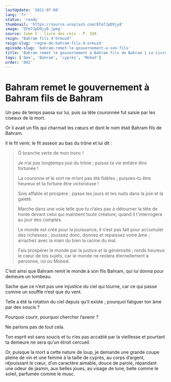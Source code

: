 ```yaml
---
lastUpdate: '2021-07-08'
lang: 'fr'
status: 'ready'
thumbnail: 'https://source.unsplash.com/EFm7JpD9jy8'
image: 'EFm7JpD9jy8.jpeg'
source: tome V - livre des rois - P. 326
reign: "Bahram fils d'Ormuzd"
reign-slug: 'regne-de-bahram-fils-d-ormuzd'
episode-slug: 'bahram-remet-le-gouvernement-a-son-fils'
title: 'Bahram remet le gouvernement à Bahram fils de Bahram | Le Livre des Rois | Shâhnâmeh'
tags: ['âme', 'Bahram', 'cyprès', 'Mobed']
order: '002'
---
```


<!-- LTeX: language=fr -->

# Bahram remet le gouvernement à Bahram fils de Bahram

Un peu de temps passa sur lui, puis sa tête couronnée fut saisie par les ciseaux de la mort.

Or il avait un fils qui charmait les cœurs et dont le nom était Bahram fils de Bahram.

Il le fit venir, le fit asseoir au bas du trône et lui dit :

> Ô branche verte de mon tronc !
>
> Je n’ai pas longtemps joui du trône ; puisse ta vie entière être fortunée !
>
> La couronne et le sort ne m’ont pas été fidèles ; puisses-tu être heureux et ta fortune être victorieuse !
>
> Sois affable et prospère ; passe tes jours et tes nuits dans la joie et la gaieté.
>
> Marche dans une voie telle que tu n’aies pas à détourner la tête de honte devant celui qui maintient toute créature, quand il t’interrogera au jour des comptes.
>
> Le monde est créé pour la jouissance, il n’est pas fait pour accumuler des richesses ; jouissez donc, donnez et repaissez votre âme ; arrachez avec la main du bien la racine du mal.
>
> Fais prospérer le monde par la justice et la générosité ; rends heureux le cœur de tes sujets, car le monde ne restera éternellement à personne, roi ou Mobed.

C’est ainsi que Bahram remit le monde à son fils Bahram, qui lui donna pour demeure un tombeau.

Sache que ce n’est pas une injustice du ciel qui tourne, car ce qui passe comme un souffle n’est que du vent.

Telle a été la rotation du ciel depuis qu’il existe ; pourquoi fatiguer ton âme par des soucis ?

Pourquoi courir, pourquoi chercher l’avenir ?

Ne parlons pas de tout cela.

Ton esprit est sans soucis et tu n’es pas accablé par la vieillesse et pourtant ta demeure ne sera qu’un étroit cercueil.

Or, puisque la mort a cette nature de loup, je demande une grande coupe pleine de vin et une femme à la taille de cyprès, au corps d’argent, réjouissant le cœur, d’un caractère aimable, douce de parole, répandant une odeur de jasmin, aux belles joues, au visage de lune, belle comme le soleil, parfumée comme le musc.
